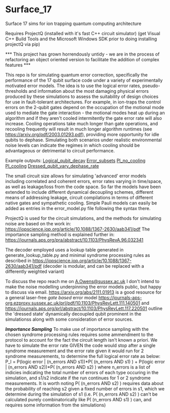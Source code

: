 # Surface_17
Surface 17 sims for ion trapping quantum computing architecture 

Requires ProjectQ (installed with it's fast C++ circuit simulator) 
(get Visual C++ Build Tools and the Microsoft Windows SDK prior to doing installing projectQ via pip)

*** This project has grown horrendously untidy - we are in the process of refactoring an object oriented version to facilitate the addition of complex features *** 

This repo is for simulating quantum error correction, specifically the performance of the 17 qubit surface code under a variety of experimentally motivated error models. 
The idea is to use the logical error rates, pseudo-thresholds and information about the most damaging physical errors produced by these simulations to assess the suitability 
of design choices for use in fault-tolerant architectures. 
For example, in ion-traps the control errors on the 2-qubit gates depend on the occupation of the motional mode used to mediate the gate interaction - the motional
modes heat up during an algorithm and if they aren't cooled intermitently the gate error rate will also increase. Cooling operations take much longer than gate 
operations, and recooling frequently will result in much longer algorithm runtimes (see https://arxiv.org/pdf/2003.01293.pdf), 
providing more opportunity for idle qubits to dephase. Simulating both scenarios under realistic environmental noise levels can indicate the regimes in which cooling
should be advantageous or detrimental to circuit performance. 

Example outputs:
[Logical_qubit_decay](https://github.com/QECsims/Surface_17/blob/master/img/PDD_deph=0_p=0.01.png)
[Error_subsets](https://github.com/QECsims/Surface_17/blob/master/img/contributions_to_total_error_xyxx.png)
[Pl_no_cooling](https://github.com/QECsims/Surface_17/blob/master/img/pl_PDD_linear_heat.png)
[Pl_cooling](https://github.com/QECsims/Surface_17/blob/master/img/pl_cool.png)
[Dressed_qubit_vary_dephase_rate](https://github.com/QECsims/Surface_17/blob/master/img/dress_leaked_reg_with_reset_every_run.png)


The small circuit size allows for simulating 'advanced' error models including correlated and coherent errors, error rates varying in time/space, as well as 
leakage/loss from the code space. So far the models have been extended to include different dynamical decoupling schemes, different means of addressing leakage, 
circuit compilations in terms of different native gates and sympathetic cooling.
Simple Pauli models can easily be added as entries in the error_model.py file following the syntax there.

ProjectQ is used for the circuit simulations, and the methods for simulating noise are based on the work in: https://iopscience.iop.org/article/10.1088/1367-2630/aab341/pdf 
The importance sampling method is explained further in: https://journals.aps.org/pra/abstract/10.1103/PhysRevA.96.032341

The decoder employed uses a lookup table generated in generate_lookup_table.py and minimal syndrome processing rules
as described in https://iopscience.iop.org/article/10.1088/1367-2630/aab341/pdf (decoder is modular, and can be replaced with a differently weighted variant)

To discuss the repo reach me on A.Owens@sussex.ac.uk 
I don't intend to make the noise modelling underpinning the error models public, but happy to discuss via email.
https://arxiv.org/abs/2111.01913 is a good resource for a general laser-free *gate based* error model
https://journals-aps-org.ezproxy.sussex.ac.uk/prl/pdf/10.1103/PhysRevLett.111.140501 and https://journals.aps.org/prl/abstract/10.1103/PhysRevLett.117.220501
outline the 'dressed state' dynamically decoupled qubit prominent in the simulationss along with some consideration of error sources. 

*********Importance Sampling*********
To make use of importance sampling with the chosen syndrome processing rules requires some ammendment to the protocol to account for the fact the circuit length
isn't known a priori. 
We have to simulate the error rate GIVEN the code would stop after a single syndrome measurement and the error rate given it would run for 2 syndrome measurements,
to determine the full logical error rate as below:
P_l = P(logic error | (n_errors AND s1))*P( (n_errors AND s1) )  + P(logic error | (n_errors AND s2))*P( (n_errors AND s2) ) 
where n_errors is a list of indicies indicating the total number of errors of each type occuring in the simulation, and s1/s2 indicate if the run continues for 
1 or 2 syndrome measurements. It is worth noting P( (n_errors AND s2) )  requires data about the probability of reaching s2 given a fixed number of errors in s1, 
which we determine during the simulation of s1 (i.e. P( (n_errors AND s2) ) can't be calculated purely combinatorically like P( (n_errors AND s1) ) can,
and requires some information from the simulations)

